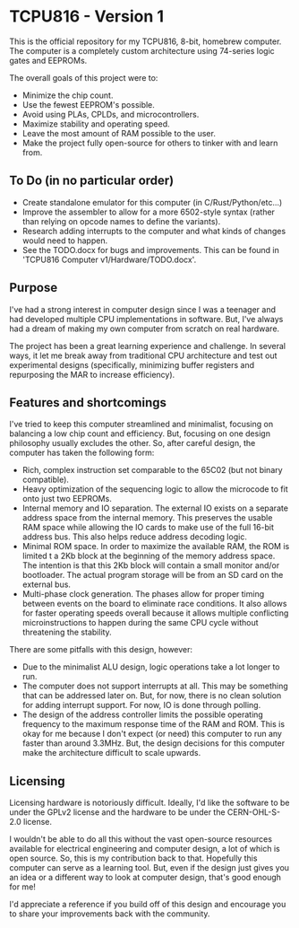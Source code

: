 # TCPU816 - Version 1

This is the official repository for my TCPU816, 8-bit, homebrew computer. The computer is a completely custom architecture using 74-series logic gates and EEPROMs. 

The overall goals of this project were to:
* Minimize the chip count.
* Use the fewest EEPROM's possible.
* Avoid using PLAs, CPLDs, and microcontrollers. 
* Maximize stability and operating speed.
* Leave the most amount of RAM possible to the user.
* Make the project fully open-source for others to tinker with and learn from.

## To Do (in no particular order)

* Create standalone emulator for this computer (in C/Rust/Python/etc...)
* Improve the assembler to allow for a more 6502-style syntax (rather than relying on opcode names to define the variants).
* Research adding interrupts to the computer and what kinds of changes would need to happen.
* See the TODO.docx for bugs and improvements. This can be found in 'TCPU816 Computer v1/Hardware/TODO.docx'.

## Purpose

I've had a strong interest in computer design since I was a teenager and had developed multiple CPU implementations in software. But, I've always had a dream of making my own computer from scratch on real hardware. 

The project has been a great learning experience and challenge. In several ways, it let me break away from traditional CPU architecture and test out experimental designs (specifically, minimizing buffer registers and repurposing the MAR to increase efficiency).

## Features and shortcomings
I've tried to keep this computer streamlined and minimalist, focusing on balancing a low chip count and efficiency. But, focusing on one design philosophy usually excludes the other. So, after careful design, the computer has taken the following form:

* Rich, complex instruction set comparable to the 65C02 (but not binary compatible).
* Heavy optimization of the sequencing logic to allow the microcode to fit onto just two EEPROMs.
* Internal memory and IO separation. The external IO exists on a separate address space from the internal memory. This preserves the usable RAM space while allowing the IO cards to make use of the full 16-bit address bus. This also helps reduce address decoding logic. 
* Minimal ROM space. In order to maximize the available RAM, the ROM is limited t a 2Kb block at the beginning of the memory address space. The intention is that this 2Kb block will contain a small monitor and/or bootloader. The actual program storage will be from an SD card on the external bus. 
* Multi-phase clock generation. The phases allow for proper timing between events on the board to eliminate race conditions. It also allows for faster operating speeds overall because it allows multiple conflicting microinstructions to happen during the same CPU cycle without threatening the stability.

There are some pitfalls with this design, however:

* Due to the minimalist ALU design, logic operations take a lot longer to run.
* The computer does not support interrupts at all. This may be something that can be addressed later on. But, for now, there is no clean solution for adding interrupt support. For now, IO is done through polling.
* The design of the address controller limits the possible operating frequency to the maximum response time of the RAM and ROM. This is okay for me because I don't expect (or need) this computer to run any faster than around 3.3MHz. But, the design decisions for this computer make the architecture difficult to scale upwards.

## Licensing 

Licensing hardware is notoriously difficult. Ideally, I'd like the software to be under the GPLv2 license and the hardware to be under the CERN-OHL-S-2.0 license. 

I wouldn't be able to do all this without the vast open-source resources available for electrical engineering and computer design, a lot of which is open source. So, this is my contribution back to that. Hopefully this computer can serve as a learning tool. But, even if the design just gives you an idea or a different way to look at computer design, that's good enough for me!

I'd appreciate a reference if you build off of this design and encourage you to share your improvements back with the community. 

